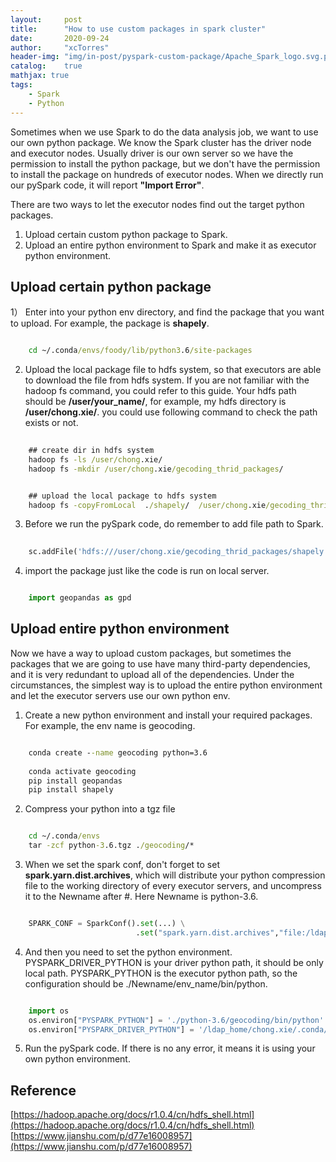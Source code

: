 ```yaml
---
layout:     post
title:      "How to use custom packages in spark cluster"
date:       2020-09-24
author:     "xcTorres"
header-img: "img/in-post/pyspark-custom-package/Apache_Spark_logo.svg.png"
catalog:    true
mathjax: true
tags:
    - Spark
    - Python
---  
```


Sometimes when we use Spark to do the data analysis job, we want to use our own python package. We know the Spark cluster has the driver node  and executor nodes. Usually driver is our own server so we have the permission to install the python package, but we don't have the permission to install the package on hundreds of executor nodes. When we directly run our pySpark code, it will report **"Import Error"**.  

There are two ways to let the executor nodes find out the target python packages.  
 1) Upload  certain custom python package to Spark.    
 2) Upload an entire python environment to Spark and make it as executor python environment. 

## Upload certain python package  

1） Enter into your python env directory, and find the package that you want to upload. For example, the package is **shapely**.  
```bat

    cd ~/.conda/envs/foody/lib/python3.6/site-packages

```

2) Upload the local package file to hdfs system, so that executors are able to download the file from hdfs system.
If you are not familiar with the hadoop fs command, you could refer to this guide.
Your hdfs path should be **/user/your_name/**, for example, my hdfs directory is **/user/chong.xie/**.  you could use following command to check the path exists or not.
```bat
    
    ## create dir in hdfs system
    hadoop fs -ls /user/chong.xie/ 
    hadoop fs -mkdir /user/chong.xie/gecoding_thrid_packages/ 


    ## upload the local package to hdfs system
    hadoop fs -copyFromLocal  ./shapely/  /user/chong.xie/gecoding_thrid_packages/

```

3) Before we run the pySpark code, do remember to add file path to Spark.  
```python
    
    sc.addFile('hdfs:///user/chong.xie/gecoding_thrid_packages/shapely', True)

```

4) import the package just like the code is run on local server.
```python

    import geopandas as gpd

```

## Upload entire python environment  

Now we have a way to upload custom packages, but sometimes the packages that we are going to use have many third-party dependencies, and it is very redundant to upload all of the dependencies.  Under the circumstances, the simplest way is to upload the entire python environment and let the executor servers use our own python env.

1) Create a new python environment and install your required packages. For example, the env name is geocoding.
```bat

    conda create --name geocoding python=3.6
    
    conda activate geocoding
    pip install geopandas
    pip install shapely

```

2) Compress your python into a tgz file
```bat

    cd ~/.conda/envs
    tar -zcf python-3.6.tgz ./geocoding/*

```

3) When we set the spark conf, don't forget to set **spark.yarn.dist.archives**, which will distribute your python compression file to the working directory of every executor servers, and uncompress it to the Newname after #.  Here Newname is python-3.6.
```python

    SPARK_CONF = SparkConf().set(...) \
                            .set("spark.yarn.dist.archives","file:/ldap_home/chong.xie/.conda/envs/python-3.6.tgz#python-3.6")

```
4) And then you need to set the python environment. PYSPARK_DRIVER_PYTHON is your driver python path, it should be only local path.  PYSPARK_PYTHON is the executor python path, so the configuration should be ./Newname/env_name/bin/python.
```python

    import os
    os.environ["PYSPARK_PYTHON"] = './python-3.6/geocoding/bin/python'
    os.environ["PYSPARK_DRIVER_PYTHON"] = '/ldap_home/chong.xie/.conda/envs/geocoding/bin/python'

```

5) Run the pySpark code. If there is no any error, it means it is using your own python environment.

## Reference
[https://hadoop.apache.org/docs/r1.0.4/cn/hdfs_shell.html](https://hadoop.apache.org/docs/r1.0.4/cn/hdfs_shell.html)  
[https://www.jianshu.com/p/d77e16008957](https://www.jianshu.com/p/d77e16008957)

